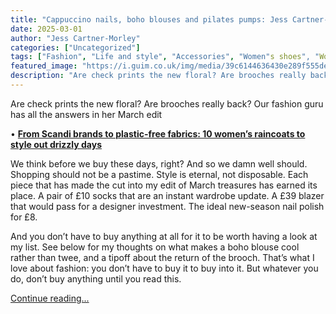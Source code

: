 ```yaml
---
title: "Cappuccino nails, boho blouses and pilates pumps: Jess Cartner-Morley’s March style essentials"
date: 2025-03-01
author: "Jess Cartner-Morley"
categories: ["Uncategorized"]
tags: ["Fashion", "Life and style", "Accessories", "Women"s shoes", "Women"s shirts", "Beauty"]
featured_image: "https://i.guim.co.uk/img/media/39c6144636430e289f555de07c04a703105935e7/0_0_5000_3000/master/5000.jpg?width=140&quality=85&auto=format&fit=max&s=8bed1b2a56bc2a492c734ef149bb4b27"
description: "Are check prints the new floral? Are brooches really back? Our fashion guru has all the answers in her March edit• From Scandi brands to plastic-free fabrics: 1..."
---
```


Are check prints the new floral? Are brooches really back? Our fashion guru has all the answers in her March edit

• **[From Scandi brands to plastic-free fabrics: 10 women’s raincoats to style out drizzly days](https://www.theguardian.com/thefilter/2025/feb/26/stylish-womens-raincoats)**

We think before we buy these days, right? And so we damn well should. Shopping should not be a pastime. Style is eternal, not disposable. Each piece that has made the cut into my edit of March treasures has earned its place. A pair of £10 socks that are an instant wardrobe update. A £39 blazer that would pass for a designer investment. The ideal new-season nail polish for £8.

And you don’t have to buy anything at all for it to be worth having a look at my list. See below for my thoughts on what makes a boho blouse cool rather than twee, and a tipoff about the return of the brooch. That’s what I love about fashion: you don’t have to buy it to buy into it. But whatever you do, don’t buy anything until you read this.

[Continue reading...](https://www.theguardian.com/thefilter/2025/mar/01/march-style-essentials)
